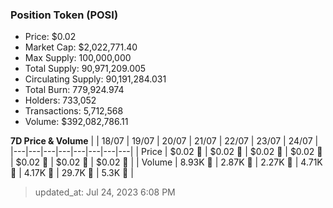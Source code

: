 
  ### Position Token (POSI)
  - Price: $0.02
  - Market Cap: $2,022,771.40
  - Max Supply: 100,000,000
  - Total Supply: 90,971,209.005
  - Circulating Supply: 90,191,284.031
  - Total Burn: 779,924.974
  - Holders: 733,052
  - Transactions: 5,712,568
  - Volume: $392,082,786.11

  **7D Price & Volume**
  | | 18&#x2F;07 | 19&#x2F;07 | 20&#x2F;07 | 21&#x2F;07 | 22&#x2F;07 | 23&#x2F;07 | 24&#x2F;07 |
  |---|---|---|---|---|---|---|---|
  | Price | $0.02 🔻 | $0.02 🚀 | $0.02 🔻 | $0.02 🔻 | $0.02 🚀 | $0.02 🚀 | $0.02 🚀 |
  | Volume | 8.93K 🚀 | 2.87K 🔻 | 2.27K 🔻 | 4.71K 🚀 | 4.17K 🔻 | 29.7K 🚀 | 5.3K 🔻 |

  > updated_at: Jul 24, 2023 6:08 PM
